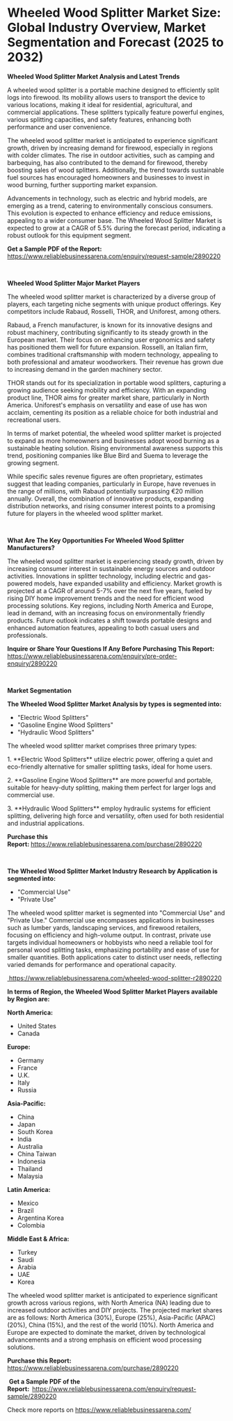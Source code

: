 <p><h1>Wheeled Wood Splitter Market Size: Global Industry Overview, Market Segmentation and Forecast (2025 to 2032)</h1></p><p><strong>Wheeled Wood Splitter Market Analysis and Latest Trends</strong></p>
<p><p>A wheeled wood splitter is a portable machine designed to efficiently split logs into firewood. Its mobility allows users to transport the device to various locations, making it ideal for residential, agricultural, and commercial applications. These splitters typically feature powerful engines, various splitting capacities, and safety features, enhancing both performance and user convenience.</p><p>The wheeled wood splitter market is anticipated to experience significant growth, driven by increasing demand for firewood, especially in regions with colder climates. The rise in outdoor activities, such as camping and barbequing, has also contributed to the demand for firewood, thereby boosting sales of wood splitters. Additionally, the trend towards sustainable fuel sources has encouraged homeowners and businesses to invest in wood burning, further supporting market expansion.</p><p>Advancements in technology, such as electric and hybrid models, are emerging as a trend, catering to environmentally conscious consumers. This evolution is expected to enhance efficiency and reduce emissions, appealing to a wider consumer base. The Wheeled Wood Splitter Market is expected to grow at a CAGR of 5.5% during the forecast period, indicating a robust outlook for this equipment segment.</p></p>
<p><strong>Get a Sample PDF of the Report:&nbsp;</strong> <a href="https://www.reliablebusinessarena.com/enquiry/request-sample/2890220?utm_campaign=2892&utm_medium=2&utm_source=Github&utm_content=ia&utm_term=14032025&utm_id=wheeled-wood-splitter">https://www.reliablebusinessarena.com/enquiry/request-sample/2890220</a></p>
<p>&nbsp;</p>
<p><strong>Wheeled Wood Splitter Major Market Players</strong></p>
<p><p>The wheeled wood splitter market is characterized by a diverse group of players, each targeting niche segments with unique product offerings. Key competitors include Rabaud, Rosselli, THOR, and Uniforest, among others. </p><p>Rabaud, a French manufacturer, is known for its innovative designs and robust machinery, contributing significantly to its steady growth in the European market. Their focus on enhancing user ergonomics and safety has positioned them well for future expansion. Rosselli, an Italian firm, combines traditional craftsmanship with modern technology, appealing to both professional and amateur woodworkers. Their revenue has grown due to increasing demand in the garden machinery sector.</p><p>THOR stands out for its specialization in portable wood splitters, capturing a growing audience seeking mobility and efficiency. With an expanding product line, THOR aims for greater market share, particularly in North America. Uniforest's emphasis on versatility and ease of use has won acclaim, cementing its position as a reliable choice for both industrial and recreational users.</p><p>In terms of market potential, the wheeled wood splitter market is projected to expand as more homeowners and businesses adopt wood burning as a sustainable heating solution. Rising environmental awareness supports this trend, positioning companies like Blue Bird and Suema to leverage the growing segment.</p><p>While specific sales revenue figures are often proprietary, estimates suggest that leading companies, particularly in Europe, have revenues in the range of millions, with Rabaud potentially surpassing €20 million annually. Overall, the combination of innovative products, expanding distribution networks, and rising consumer interest points to a promising future for players in the wheeled wood splitter market.</p></p>
<p>&nbsp;</p>
<p><strong>What Are The Key Opportunities For Wheeled Wood Splitter Manufacturers?</strong></p>
<p><p>The wheeled wood splitter market is experiencing steady growth, driven by increasing consumer interest in sustainable energy sources and outdoor activities. Innovations in splitter technology, including electric and gas-powered models, have expanded usability and efficiency. Market growth is projected at a CAGR of around 5-7% over the next five years, fueled by rising DIY home improvement trends and the need for efficient wood processing solutions. Key regions, including North America and Europe, lead in demand, with an increasing focus on environmentally friendly products. Future outlook indicates a shift towards portable designs and enhanced automation features, appealing to both casual users and professionals.</p></p>
<p><strong>Inquire or Share Your Questions If Any Before Purchasing This Report:</strong> <a href="https://www.reliablebusinessarena.com/enquiry/pre-order-enquiry/2890220?utm_campaign=2892&utm_medium=2&utm_source=Github&utm_content=ia&utm_term=14032025&utm_id=wheeled-wood-splitter">https://www.reliablebusinessarena.com/enquiry/pre-order-enquiry/2890220</a></p>
<p>&nbsp;</p>
<p><strong>Market Segmentation</strong></p>
<p><strong>The Wheeled Wood Splitter Market Analysis by types is segmented into:</strong></p>
<p><ul><li>"Electric Wood Splitters"</li><li>"Gasoline Engine Wood Splitters"</li><li>"Hydraulic Wood Splitters"</li></ul></p>
<p><p>The wheeled wood splitter market comprises three primary types: </p><p>1. **Electric Wood Splitters** utilize electric power, offering a quiet and eco-friendly alternative for smaller splitting tasks, ideal for home users. </p><p>2. **Gasoline Engine Wood Splitters** are more powerful and portable, suitable for heavy-duty splitting, making them perfect for larger logs and commercial use. </p><p>3. **Hydraulic Wood Splitters** employ hydraulic systems for efficient splitting, delivering high force and versatility, often used for both residential and industrial applications.</p></p>
<p><strong>Purchase this Report:&nbsp;</strong><a href="https://www.reliablebusinessarena.com/purchase/2890220?utm_campaign=2892&utm_medium=2&utm_source=Github&utm_content=ia&utm_term=14032025&utm_id=wheeled-wood-splitter">https://www.reliablebusinessarena.com/purchase/2890220</a></p>
<p>&nbsp;</p>
<p><strong>The Wheeled Wood Splitter Market Industry Research by Application is segmented into:</strong></p>
<p><ul><li>"Commercial Use"</li><li>"Private Use"</li></ul></p>
<p><p>The wheeled wood splitter market is segmented into "Commercial Use" and "Private Use." Commercial use encompasses applications in businesses such as lumber yards, landscaping services, and firewood retailers, focusing on efficiency and high-volume output. In contrast, private use targets individual homeowners or hobbyists who need a reliable tool for personal wood splitting tasks, emphasizing portability and ease of use for smaller quantities. Both applications cater to distinct user needs, reflecting varied demands for performance and operational capacity.</p></p>
<p><a href="https://www.reliablebusinessarena.com/wheeled-wood-splitter-r2890220?utm_campaign=2892&utm_medium=2&utm_source=Github&utm_content=ia&utm_term=14032025&utm_id=wheeled-wood-splitter">&nbsp;https://www.reliablebusinessarena.com/wheeled-wood-splitter-r2890220</a></p>
<p><strong>In terms of Region, the Wheeled Wood Splitter Market Players available by Region are:</strong></p>
<p>
    <p> <strong> North America: </strong>
        <ul>
            <li>United States</li>
            <li>Canada</li>
        </ul>
        </p> 
    <p> <strong> Europe: </strong>
        <ul>
            <li>Germany</li>
            <li>France</li>
            <li>U.K.</li>
            <li>Italy</li>
            <li>Russia</li>
        </ul>
        </p> 
    <p> <strong> Asia-Pacific: </strong>
        <ul>
            <li>China</li>
            <li>Japan</li>
            <li>South Korea</li>
            <li>India</li>
            <li>Australia</li>
            <li>China Taiwan</li>
            <li>Indonesia</li>
            <li>Thailand</li>
            <li>Malaysia</li>
        </ul>
        </p> 
    <p> <strong> Latin America: </strong>
        <ul>
            <li>Mexico</li>
            <li>Brazil</li>
            <li>Argentina Korea</li>
            <li>Colombia</li>
        </ul>
        </p> 
    <p> <strong> Middle East & Africa: </strong>
        <ul>
            <li>Turkey</li>
            <li>Saudi</li>
            <li>Arabia</li>
            <li>UAE</li>
            <li>Korea</li>
        </ul>
    </p>
    </p>
<p><p>The wheeled wood splitter market is anticipated to experience significant growth across various regions, with North America (NA) leading due to increased outdoor activities and DIY projects. The projected market shares are as follows: North America (30%), Europe (25%), Asia-Pacific (APAC) (20%), China (15%), and the rest of the world (10%). North America and Europe are expected to dominate the market, driven by technological advancements and a strong emphasis on efficient wood processing solutions.</p></p>
<p><strong>Purchase this Report: </strong><a href="https://www.reliablebusinessarena.com/purchase/2890220?utm_campaign=2892&utm_medium=2&utm_source=Github&utm_content=ia&utm_term=14032025&utm_id=wheeled-wood-splitter">https://www.reliablebusinessarena.com/purchase/2890220</a></p>
<p>&nbsp;<strong>Get a Sample PDF of the Report:&nbsp;&nbsp;</strong><a href="https://www.reliablebusinessarena.com/enquiry/request-sample/2890220?utm_campaign=2892&utm_medium=2&utm_source=Github&utm_content=ia&utm_term=14032025&utm_id=wheeled-wood-splitter">https://www.reliablebusinessarena.com/enquiry/request-sample/2890220</a></p>
<p><strong></strong></p>
<p>Check more reports on <a href="https://www.reliablebusinessarena.com/?utm_campaign=2892&utm_medium=2&utm_source=Github&utm_content=ia&utm_term=14032025&utm_id=wheeled-wood-splitter">https://www.reliablebusinessarena.com/</a></p>